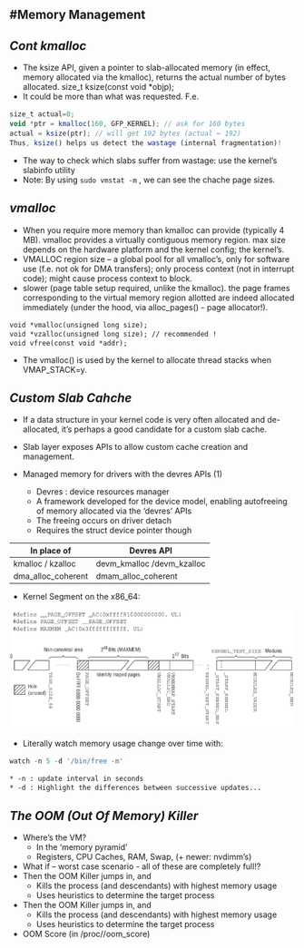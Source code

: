 #Memory Management
---

***Cont  kmalloc***
---

 * The ksize API, given a pointer to slab-allocated memory (in effect, memory allocated via the kmalloc), returns the actual number of bytes allocated.
size_t ksize(const void *objp);
 * It could be more than what was requested. F.e.

```javascript
size_t actual=0;
void *ptr = kmalloc(160, GFP_KERNEL); // ask for 160 bytes
actual = ksize(ptr); // will get 192 bytes (actual ← 192)
Thus, ksize() helps us detect the wastage (internal fragmentation)!
```
 * The way to check which slabs suffer from wastage: use the kernel’s slabinfo utility
 * Note: By using `sudo vmstat -m` , we can see the chache page sizes.

***vmalloc***
---

 * When you require more memory than kmalloc can provide (typically 4 MB). vmalloc provides a virtually contiguous memory region.  max size depends on the hardware platform and the kernel config; the kernel’s.
 * VMALLOC region size – a global pool for all vmalloc’s, only for software use (f.e. not ok for DMA transfers); only process context (not in interrupt code); might cause process context to block.
 * slower (page table setup required, unlike the kmalloc). the page frames corresponding to the virtual memory region allotted are indeed allocated immediately (under the hood, via alloc_pages() - page allocator!).

```javascipt
void *vmalloc(unsigned long size);
void *vzalloc(unsigned long size); // recommended !
void vfree(const void *addr);
```
 * The vmalloc() is used by the kernel to allocate thread stacks when VMAP_STACK=y.

***Custom Slab Cahche***
---

 * If a data structure in your kernel code is very often allocated and de-allocated, it’s perhaps a good candidate for a custom slab cache.
 * Slab layer exposes APIs to allow custom cache creation and management.

 * Managed memory for drivers with the devres APIs (1)
	* Devres : device resources manager
	* A framework developed for the device model, enabling autofreeing of memory allocated via the ‘devres’ APIs
	* The freeing occurs on driver detach
	* Requires the struct device pointer though

In place of        |       Devres API
-------------------|-----------------------------
kmalloc / kzalloc  |   devm_kmalloc /devm_kzalloc
dma_alloc_coherent |   dmam_alloc_coherent

 * Kernel Segment on the x86_64:

 ![image](https://github.com/SelamHemanth/Infobell_Training/blob/main/29-4-2024/Kernel%20Segment.PNG)

 * Literally watch memory usage change over time with:
```javascript
watch -n 5 -d '/bin/free -m'
```

	* -n : update interval in seconds
	* -d : Highlight the differences between successive updates...


***The OOM (Out Of Memory) Killer***
---

 *  Where’s the VM?
	* In the ‘memory pyramid’
	* Registers, CPU Caches, RAM, Swap, (+ newer: nvdimm’s)
 * What if – worst case scenario - all of these are completely full!?
 * Then the OOM Killer jumps in, and
	* Kills the process (and descendants) with highest memory usage
	* Uses heuristics to determine the target process
 * Then the OOM Killer jumps in, and
	* Kills the process (and descendants) with highest memory usage
	* Uses heuristics to determine the target process
 * OOM Score (in /proc/<pid>/oom_score)


